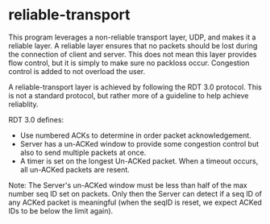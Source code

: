 # reliable-transport

This program leverages a non-reliable transport layer, UDP, and makes it a reliable layer. A reliable layer ensures that no packets should be lost during the connection of client and server. This does not mean this layer provides flow control, but it is simply to make sure no packloss occur. Congestion control is added to not overload the user.

A reliable-transport layer is achieved by following the RDT 3.0 protocol. This is not a standard protocol, but rather more of a guideline to help achieve reliablity.

RDT 3.0 defines:
- Use numbered ACKs to determine in order packet acknowledgement.
- Server has a un-ACKed window to provide some congestion control but also to send multiple packets at once.
- A timer is set on the longest Un-ACKed packet. When a timeout occurs, all un-ACKed packets are resent.

Note: The Server's un-ACKed window must be less than half of the max number seq ID set on packets. Only then the Server can detect if a seq ID of any ACKed packet is meaningful (when the seqID is reset, we expect ACKed IDs to be below the limit again).

